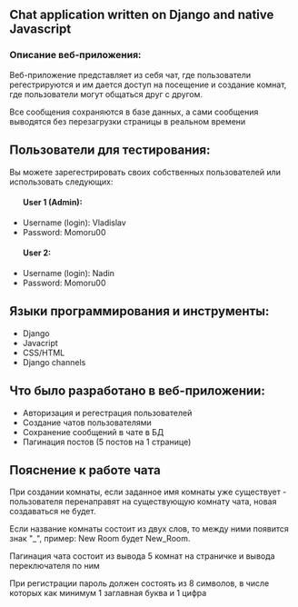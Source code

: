 ## Chat application written on Django and native Javascript 

### Описание веб-приложения: 
<p>Веб-приложение представляет из себя чат, где пользователи регестрируются и им дается доступ 
на посещение и создание комнат, где пользователи могут общаться друг с другом.
</p>
<p>Все сообщения сохраняются в базе данных, а сами сообщения выводятся без перезагрузки страницы  в реальном времени</p>

## Пользователи для тестирования:
Вы можете зарегестрировать своих собственных пользователей или использовать следующих:
<ul> 
    <h4>User 1 (Admin):</h4>
    <li>Username (login): Vladislav</li>
    <li>Password: Momoru00</li>
</ul>
<ul> 
    <h4>User 2:</h4>
    <li>Username (login): Nadin</li>
    <li>Password: Momoru00</li>
</ul>

## Языки программирования и инструменты:
<ul> 
  <li>Django</li>
  <li>Javacript</li>
  <li>CSS/HTML</li>
  <li>Django channels</li>
</ul>

## Что было разработано в веб-приложении: 
<ul>
  <li>Авторизация и регестрация пользователей</li>
  <li>Создание чатов пользователями</li>
  <li>Сохранение сообщений в чате в БД</li>
  <li>Пагинация постов (5 постов на 1 странице)</li>
</ul>
<h2>Пояснение к работе чата</h2>
<p>При создании комнаты, если заданное имя комнаты уже существует - пользователя перенаправят на существующую комнату чата, новая создаваться не будет.</p>
<p>Если название комнаты состоит из двух слов, то между ними появится знак "_", пример: New Room будет New_Room.</p>
<p>Пагинация чата состоит из вывода 5 комнат на страничке и вывода переключателя по ним</p>
<p>При регистрации пароль должен состоять из 8 символов, в числе которых как минимум 1 заглавная буква и 1 цифра</p>

